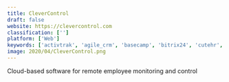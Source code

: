 ```yaml
---
title: CleverControl
draft: false 
website: https://clevercontrol.com
classification: ['']
platform: ['Web']
keywords: ['activtrak', 'agile_crm', 'basecamp', 'bitrix24', 'cutehr', 'dell_spotlight', 'employee_trail', 'everhour', 'observeit_session_recording_for_citrix', 'opsgenie', 'rescuetime', 'slack', 'teramind', 'toggl', 'work_examiner', 'workmon', 'workpuls', 'ibigbrother']
image: 2020/04/CleverControl.png
---
```

Cloud-based software for remote employee monitoring and control